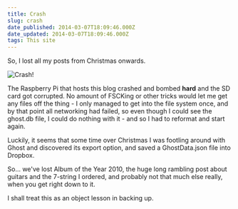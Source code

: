 ```yaml
---
title: Crash
slug: crash
date_published: 2014-03-07T18:09:46.000Z
date_updated: 2014-03-07T18:09:46.000Z
tags: This site
---
```


So, I lost all my posts from Christmas onwards.

![Crash!](http://www.carinsurancecomparison.com/Images/car-crash.jpg)

The Raspberry Pi that hosts this blog crashed and bombed **hard** and the SD card got corrupted. No amount of FSCKing or other tricks would let me get any files off the thing - I only managed to get into the file system once, and by that point all networking had failed, so even though I could see the ghost.db file, I could do nothing with it - and so I had to reformat and start again.

Luckily, it seems that some time over Christmas I was footling around with Ghost and discovered its export option, and saved a GhostData.json file into Dropbox.

So... we've lost Album of the Year 2010, the huge long rambling post about guitars and the 7-string I ordered, and probably not that much else really, when you get right down to it.

I shall treat this as an object lesson in backing up.
